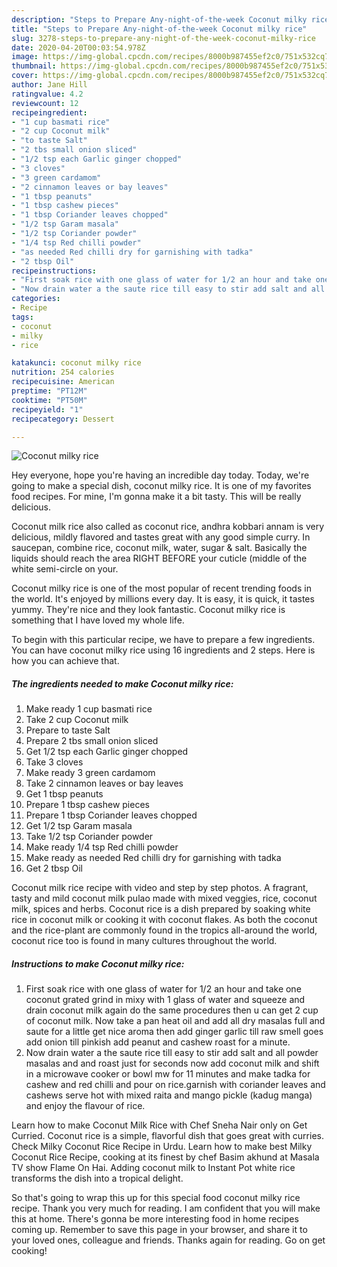 ```yaml
---
description: "Steps to Prepare Any-night-of-the-week Coconut milky rice"
title: "Steps to Prepare Any-night-of-the-week Coconut milky rice"
slug: 3278-steps-to-prepare-any-night-of-the-week-coconut-milky-rice
date: 2020-04-20T00:03:54.978Z
image: https://img-global.cpcdn.com/recipes/8000b987455ef2c0/751x532cq70/coconut-milky-rice-recipe-main-photo.jpg
thumbnail: https://img-global.cpcdn.com/recipes/8000b987455ef2c0/751x532cq70/coconut-milky-rice-recipe-main-photo.jpg
cover: https://img-global.cpcdn.com/recipes/8000b987455ef2c0/751x532cq70/coconut-milky-rice-recipe-main-photo.jpg
author: Jane Hill
ratingvalue: 4.2
reviewcount: 12
recipeingredient:
- "1 cup basmati rice"
- "2 cup Coconut milk"
- "to taste Salt"
- "2 tbs small onion sliced"
- "1/2 tsp each Garlic ginger chopped"
- "3 cloves"
- "3 green cardamom"
- "2 cinnamon leaves or bay leaves"
- "1 tbsp peanuts"
- "1 tbsp cashew pieces"
- "1 tbsp Coriander leaves chopped"
- "1/2 tsp Garam masala"
- "1/2 tsp Coriander powder"
- "1/4 tsp Red chilli powder"
- "as needed Red chilli dry for garnishing with tadka"
- "2 tbsp Oil"
recipeinstructions:
- "First soak rice with one glass of water for 1/2 an hour and take one coconut grated grind in mixy with 1 glass of water and squeeze and drain coconut milk again do the same procedures then u can get 2 cup of coconut milk. Now take a pan heat oil and add all dry masalas full and saute for a little get nice aroma then add ginger garlic till raw smell goes add onion till pinkish add peanut and cashew roast for a minute."
- "Now drain water a the saute rice till easy to stir add salt and all powder masalas and and roast just for seconds now add coconut milk and shift in a microwave cooker or bowl mw for 11 minutes and make tadka for cashew and red chilli and pour on rice.garnish with coriander leaves and cashews serve hot with mixed raita and mango pickle (kadug manga) and enjoy the flavour of rice."
categories:
- Recipe
tags:
- coconut
- milky
- rice

katakunci: coconut milky rice 
nutrition: 254 calories
recipecuisine: American
preptime: "PT12M"
cooktime: "PT50M"
recipeyield: "1"
recipecategory: Dessert

---
```



![Coconut milky rice](https://img-global.cpcdn.com/recipes/8000b987455ef2c0/751x532cq70/coconut-milky-rice-recipe-main-photo.jpg)

Hey everyone, hope you're having an incredible day today. Today, we're going to make a special dish, coconut milky rice. It is one of my favorites food recipes. For mine, I'm gonna make it a bit tasty. This will be really delicious.

Coconut milk rice also called as coconut rice, andhra kobbari annam is very delicious, mildly flavored and tastes great with any good simple curry. In saucepan, combine rice, coconut milk, water, sugar &amp; salt. Basically the liquids should reach the area RIGHT BEFORE your cuticle (middle of the white semi-circle on your.

Coconut milky rice is one of the most popular of recent trending foods in the world. It's enjoyed by millions every day. It is easy, it is quick, it tastes yummy. They're nice and they look fantastic. Coconut milky rice is something that I have loved my whole life.


To begin with this particular recipe, we have to prepare a few ingredients. You can have coconut milky rice using 16 ingredients and 2 steps. Here is how you can achieve that.

<!--inarticleads1-->

##### The ingredients needed to make Coconut milky rice:

1. Make ready 1 cup basmati rice
1. Take 2 cup Coconut milk
1. Prepare to taste Salt
1. Prepare 2 tbs small onion sliced
1. Get 1/2 tsp each Garlic ginger chopped
1. Take 3 cloves
1. Make ready 3 green cardamom
1. Take 2 cinnamon leaves or bay leaves
1. Get 1 tbsp peanuts
1. Prepare 1 tbsp cashew pieces
1. Prepare 1 tbsp Coriander leaves chopped
1. Get 1/2 tsp Garam masala
1. Take 1/2 tsp Coriander powder
1. Make ready 1/4 tsp Red chilli powder
1. Make ready as needed Red chilli dry for garnishing with tadka
1. Get 2 tbsp Oil


Coconut milk rice recipe with video and step by step photos. A fragrant, tasty and mild coconut milk pulao made with mixed veggies, rice, coconut milk, spices and herbs. Coconut rice is a dish prepared by soaking white rice in coconut milk or cooking it with coconut flakes. As both the coconut and the rice-plant are commonly found in the tropics all-around the world, coconut rice too is found in many cultures throughout the world. 

<!--inarticleads2-->

##### Instructions to make Coconut milky rice:

1. First soak rice with one glass of water for 1/2 an hour and take one coconut grated grind in mixy with 1 glass of water and squeeze and drain coconut milk again do the same procedures then u can get 2 cup of coconut milk. Now take a pan heat oil and add all dry masalas full and saute for a little get nice aroma then add ginger garlic till raw smell goes add onion till pinkish add peanut and cashew roast for a minute.
1. Now drain water a the saute rice till easy to stir add salt and all powder masalas and and roast just for seconds now add coconut milk and shift in a microwave cooker or bowl mw for 11 minutes and make tadka for cashew and red chilli and pour on rice.garnish with coriander leaves and cashews serve hot with mixed raita and mango pickle (kadug manga) and enjoy the flavour of rice.


Learn how to make Coconut Milk Rice with Chef Sneha Nair only on Get Curried. Coconut rice is a simple, flavorful dish that goes great with curries. Check Milky Coconut Rice Recipe in Urdu. Learn how to make best Milky Coconut Rice Recipe, cooking at its finest by chef Basim akhund at Masala TV show Flame On Hai. Adding coconut milk to Instant Pot white rice transforms the dish into a tropical delight. 

So that's going to wrap this up for this special food coconut milky rice recipe. Thank you very much for reading. I am confident that you will make this at home. There's gonna be more interesting food in home recipes coming up. Remember to save this page in your browser, and share it to your loved ones, colleague and friends. Thanks again for reading. Go on get cooking!
